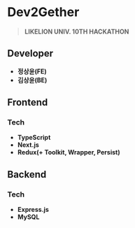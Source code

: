 # Dev2Gether
> **LIKELION UNIV. 10TH HACKATHON**

## Developer
* **정상윤(FE)**
* **김상윤(BE)**

## Frontend
### Tech
* **TypeScript**
* **Next.js**
* **Redux(+ Toolkit, Wrapper, Persist)**

## Backend
### Tech
* **Express.js**
* **MySQL**
